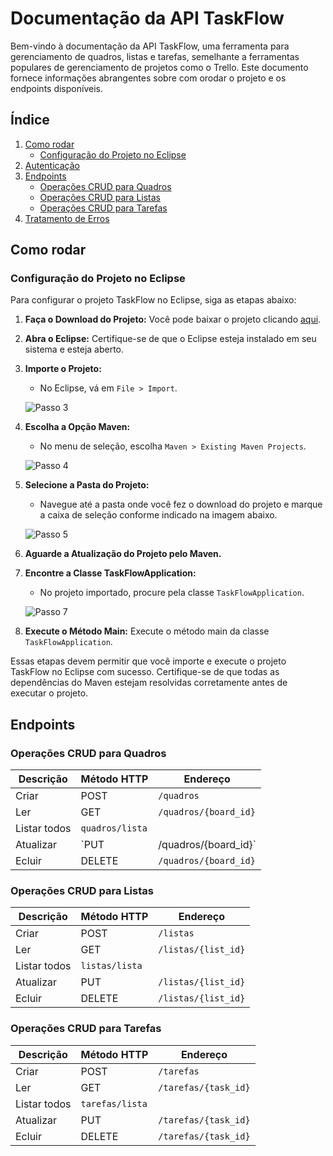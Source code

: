 # Documentação da API TaskFlow

Bem-vindo à documentação da API TaskFlow, uma ferramenta para gerenciamento de quadros, listas e tarefas, semelhante a ferramentas populares de gerenciamento de projetos como o Trello. Este documento fornece informações abrangentes sobre com orodar o projeto e os endpoints disponíveis.

## Índice

1. [Como rodar](#como-rodar)
    - [Configuração do Projeto no Eclipse](#configuração-do-projeto-no-eclipse)
2. [Autenticação](#autenticação)
3. [Endpoints](#endpoints)
    - [Operações CRUD para Quadros](#operações-crud-para-quadros)
    - [Operações CRUD para Listas](#operações-crud-para-listas)
    - [Operações CRUD para Tarefas](#operações-crud-para-tarefas)
4. [Tratamento de Erros](#tratamento-de-erros)


## Como rodar

### Configuração do Projeto no Eclipse

Para configurar o projeto TaskFlow no Eclipse, siga as etapas abaixo:

1. **Faça o Download do Projeto:** Você pode baixar o projeto clicando [aqui](https://github.com/renatog17/task-flow/archive/refs/heads/main.zip).

2. **Abra o Eclipse:** Certifique-se de que o Eclipse esteja instalado em seu sistema e esteja aberto.

3. **Importe o Projeto:**
   - No Eclipse, vá em `File > Import`.

   ![Passo 3](https://github.com/renatog17/task-flow/assets/54106116/2270592a-2e42-48b8-827d-1329e367cab9)

4. **Escolha a Opção Maven:**
   - No menu de seleção, escolha `Maven > Existing Maven Projects`.

   ![Passo 4](https://github.com/renatog17/task-flow/assets/54106116/efd2a8a9-b336-4368-829a-1cf9edef3aeb)

5. **Selecione a Pasta do Projeto:**
   - Navegue até a pasta onde você fez o download do projeto e marque a caixa de seleção conforme indicado na imagem abaixo.

   ![Passo 5](https://github.com/renatog17/task-flow/assets/54106116/45a49de0-b0b0-495f-bfa7-3adda3d2b78e)

6. **Aguarde a Atualização do Projeto pelo Maven.**

7. **Encontre a Classe TaskFlowApplication:**
   - No projeto importado, procure pela classe `TaskFlowApplication`.

   ![Passo 7](https://github.com/renatog17/task-flow/assets/54106116/3286a4b4-04de-4fdd-b227-30ef1436e65a)

8. **Execute o Método Main:** Execute o método main da classe `TaskFlowApplication`.

Essas etapas devem permitir que você importe e execute o projeto TaskFlow no Eclipse com sucesso. Certifique-se de que todas as dependências do Maven estejam resolvidas corretamente antes de executar o projeto.



<!--
## Autenticação

Antes de fazer solicitações à API TaskFlow, certifique-se de estar devidamente autenticado e de ter as permissões necessárias. Os detalhes de autenticação variarão de acordo com sua implementação específica.
-->

## Endpoints

### Operações CRUD para Quadros
|Descrição|Método HTTP|Endereço |
|-|-|-|
|Criar| POST| `/quadros`|
|Ler| GET| `/quadros/{board_id}`|
|Listar todos| `quadros/lista`|
|Atualizar| `PUT|/quadros/{board_id}`|
|Ecluir|DELETE|`/quadros/{board_id}`|
  
### Operações CRUD para Listas
|Descrição|Método HTTP|Endereço |
|-|-|-|
|Criar| POST| `/listas`|
|Ler| GET| `/listas/{list_id}`|
|Listar todos| `listas/lista`|
|Atualizar| PUT|`/listas/{list_id}`|
|Ecluir|DELETE|`/listas/{list_id}`|

### Operações CRUD para Tarefas
|Descrição|Método HTTP|Endereço |
|-|-|-|
|Criar| POST| `/tarefas`|
|Ler| GET| `/tarefas/{task_id}`|
|Listar todos| `tarefas/lista`|
|Atualizar| PUT|`/tarefas/{task_id}`|
|Ecluir|DELETE|`/tarefas/{task_id}`|

<!--
## Tratamento de Erros

A API retorna códigos de status HTTP apropriados junto com mensagens de erro para ajudar na solução de problemas. Certifique-se de tratar os erros adequadamente em sua aplicação.

Esta documentação deve fornecer todas as informações necessárias para começar a usar a API TaskFlow. Se você tiver alguma dúvida ou precisar de assistência adicional, entre em contato com nossa equipe de suporte.

Gerencie suas tarefas com eficiência usando o TaskFlow!
-->

